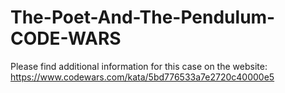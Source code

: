 # The-Poet-And-The-Pendulum-CODE-WARS
Please find additional information for this case on the website: 
https://www.codewars.com/kata/5bd776533a7e2720c40000e5
